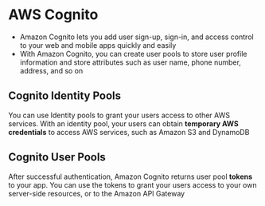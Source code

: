 # AWS Cognito

* Amazon Cognito lets you add user sign-up, sign-in, and access control to your web and mobile apps quickly and easily
* With Amazon Cognito, you can create user pools to store user profile information and store attributes such as user name, phone number, address, and so on

## Cognito Identity Pools

You can use Identity pools to grant your users access to other AWS services. With an identity pool, your users can obtain **temporary AWS credentials** to access AWS services, such as Amazon S3 and DynamoDB

## Cognito User Pools

After successful authentication, Amazon Cognito returns user pool **tokens** to your app. You can use the tokens to grant your users access to your own server-side resources, or to the Amazon API Gateway
